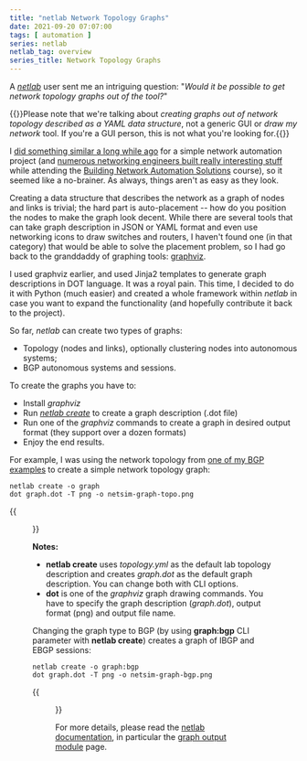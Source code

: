 ```yaml
---
title: "netlab Network Topology Graphs"
date: 2021-09-20 07:07:00
tags: [ automation ]
series: netlab
netlab_tag: overview
series_title: Network Topology Graphs
---
```

A [*netlab*](https://netsim-tools.readthedocs.io) user sent me an intriguing question: "*Would it be possible to get network topology graphs out of the tool?*"

{{<note info>}}Please note that we're talking about *creating graphs out of network topology described as a YAML data structure*, not a generic GUI or *draw my network* tool. If you're a GUI person, this is not what you're looking for.{{</note>}}

I [did something similar a long while ago](https://my.ipspace.net/bin/list?id=Ansible#SAMPLES) for a simple network automation project (and [numerous networking engineers built really interesting stuff](https://www.ipspace.net/NetAutSol/Solutions#Network_Diagrams) while attending the [Building Network Automation Solutions](https://www.ipspace.net/Building_Network_Automation_Solutions) course), so it seemed like a no-brainer. As always, things aren't as easy as they look.
<!--more-->
Creating a data structure that describes the network as a graph of nodes and links is trivial; the hard part is auto-placement -- how do you position the nodes to make the graph look decent. While there are several tools that can take graph description in JSON or YAML format and even use networking icons to draw switches and routers, I haven't found one (in that category) that would be able to solve the placement problem, so I had go back to the granddaddy of graphing tools: [graphviz](https://graphviz.org/).

I used graphviz earlier, and used Jinja2 templates to generate graph descriptions in DOT language. It was a royal pain. This time, I decided to do it with Python (much easier) and created a whole framework within *netlab* in case you want to expand the functionality (and hopefully contribute it back to the project).

So far, *netlab* can create two types of graphs:

* Topology (nodes and links), optionally clustering nodes into autonomous systems;
* BGP autonomous systems and sessions.

To create the graphs you have to:

* Install *graphviz*
* Run *[netlab create](https://netsim-tools.readthedocs.io/en/latest/netlab/create.html)* to create a graph description (.dot file)
* Run one of the *graphviz* commands to create a graph in desired output format (they support over a dozen formats)
* Enjoy the end results.

For example, I was using the network topology from [one of my BGP examples](https://github.com/ipspace/netlab-examples/tree/master/BGP/LocPref-Prepend) to create a simple network topology graph:

```
netlab create -o graph
dot graph.dot -T png -o netsim-graph-topo.png
```

{{<figure src="netsim-graph-topo.png" caption="Lab topology (nodes and links)">}}

**Notes:**

* **netlab create** uses *topology.yml* as the default lab topology description and creates *graph.dot* as the default graph description. You can change both with CLI options.
* **dot** is one of the *graphviz* graph drawing commands. You have to specify the graph description (*graph.dot*), output format (png) and output file name.

Changing the graph type to BGP (by using **graph:bgp** CLI parameter with **netlab create**) creates a graph of IBGP and EBGP sessions:

```
netlab create -o graph:bgp
dot graph.dot -T png -o netsim-graph-bgp.png
```

{{<figure src="netsim-graph-bgp.png" caption="BGP sessions">}}

For more details, please read the [netlab documentation](https://netsim-tools.readthedocs.io/en/latest/index.html), in particular the [graph output module](https://netsim-tools.readthedocs.io/en/latest/outputs/graph.html) page.

